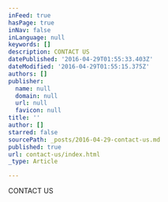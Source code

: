 ```yaml
---
inFeed: true
hasPage: true
inNav: false
inLanguage: null
keywords: []
description: CONTACT US
datePublished: '2016-04-29T01:55:33.403Z'
dateModified: '2016-04-29T01:55:15.375Z'
authors: []
publisher:
  name: null
  domain: null
  url: null
  favicon: null
title: ''
author: []
starred: false
sourcePath: _posts/2016-04-29-contact-us.md
published: true
url: contact-us/index.html
_type: Article

---
```

CONTACT US